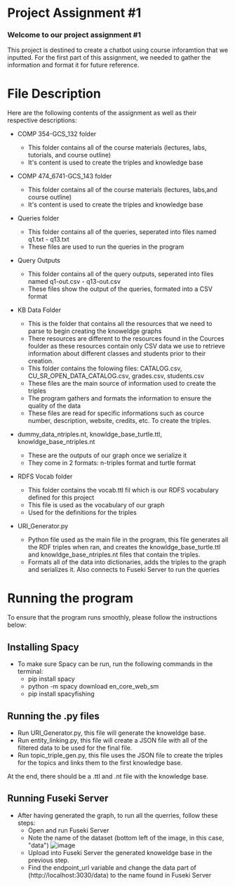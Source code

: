 # Project Assignment #1

### Welcome to our project assignment #1

This project is destined to create a chatbot using course inforamtion that we inputted. For the first part of this assignment, we needed to gather the information and format it for future reference.

# File Description

Here are the following contents of the assignment as well as their respective descriptions:

- COMP 354-GCS_132 folder
  -   This folder contains all of the course materials (lectures, labs, tutorials, and course outline)
  -   It's content is used to create the triples and knowledge base
  
- COMP 474_6741-GCS_143 folder
  -   This folder contains all of the course materials (lectures, labs,and course outline)
  -   It's content is used to create the triples and knowledge base

- Queries folder
  - This folder contains all of the queries, seperated into files named q1.txt - q13.txt
  - These files are used to run the queries in the program

- Query Outputs
  - This folder contains all of the query outputs, seperated into files named q1-out.csv - q13-out.csv
  - These files show the output of the queries, formated into a CSV format
  
- KB Data Folder 
  - This is the folder that contains all the resources that we need to parse to begin creating the knoweldge graphs
  - There resources are different to the resources found in the Cources foulder as these resources contain only CSV data we use to retrieve information about different classes and students prior to their creation.
  - This folder contains the folowing files: CATALOG.csv, CU_SR_OPEN_DATA_CATALOG.csv, grades.csv, students.csv
  - These files are the main source of information used to create the triples
  - The program gathers and formats the information to ensure the quality of the data
  - These files are read for specific informations such as cource number, description, website, credits, etc. To create the 
    triples.

- dummy_data_ntriples.nt, knowldge_base_turtle.ttl, knowldge_base_ntriples.nt
  - These are the outputs of our graph once we serialize it
  - They come in 2 formats: n-triples format and turtle format

- RDFS Vocab folder
  - This folder contains the vocab.ttl fil which is our RDFS vocabulary defined for this project
  - This file is used as the vocabulary of our graph
  - Used for the definitions for the triples

- URI_Generator.py
  - Python file used as the main file in the program, this file generates all the RDF triples when ran, and creates the
    knowldge_base_turtle.ttl and knowldge_base_ntriples.nt files that contain the triples.
  - Formats all of the data into dictionaries, adds the triples to the graph and serializes it. Also connects 
    to Fuseki Server to run the queries

# Running the program

To ensure that the program runs smoothly, please follow the instructions below:

## Installing Spacy
- To make sure Spacy can be run, run the following commands in the terminal:
  - pip install spacy
  - python -m spacy download en_core_web_sm
  - pip install spacyfishing 

## Running the .py files
- Run URI_Generator.py, this file will generate the knoweldge base.
- Run entity_linking.py, this file will create a JSON file with all of the filtered data to be used for the final file.
- Run topic_triple_gen.py, this file uses the JSON file to create the triples for the topics and links them to the first knowledge base.

At the end, there should be a .ttl and .nt file with the knowledge base.

## Running Fuseki Server
- After having generated the graph, to run all the querries, follow these steps:
  - Open and run Fuseki Server
  - Note the name of the dataset (bottom left of the image, in this case, "data")
  ![image](https://github.com/D-grimut/Knowledge_AI/assets/48657408/911ce926-fbd9-4da5-a6a8-412931d618b9)
  - Upload into Fuseki Server the generated knoweldge base in the previous step.
  - Find the endpoint_url variable and change the data part of (http://localhost:3030/data) to the name found in Fuseki Server
